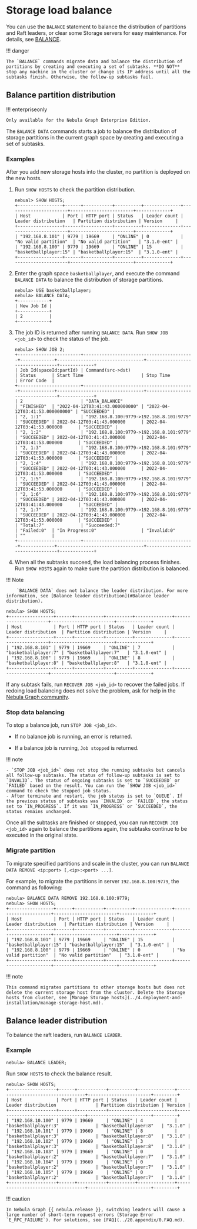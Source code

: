 # Storage load balance

You can use the `BALANCE` statement to balance the distribution of partitions and Raft leaders, or clear some Storage servers for easy maintenance. For details, see [BALANCE](../synchronization-and-migration/2.balance-syntax.md).

!!! danger

    The `BALANCE` commands migrate data and balance the distribution of partitions by creating and executing a set of subtasks. **DO NOT** stop any machine in the cluster or change its IP address until all the subtasks finish. Otherwise, the follow-up subtasks fail.

## Balance partition distribution

!!! enterpriseonly

    Only available for the Nebula Graph Enterprise Edition.

The `BALANCE DATA` commands starts a job to balance the distribution of storage partitions in the current graph space by creating and executing a set of subtasks.

### Examples

After you add new storage hosts into the cluster, no partition is deployed on the new hosts.

1. Run `SHOW HOSTS` to check the partition distribution.

    ```ngql
    nebual> SHOW HOSTS;
    +-----------------+------+-----------+----------+--------------+-----------------------+------------------------+-------------+
    | Host            | Port | HTTP port | Status   | Leader count | Leader distribution   | Partition distribution | Version     |
    +-----------------+------+-----------+----------+--------------+-----------------------+------------------------+-------------+
    | "192.168.8.101" | 9779 | 19669     | "ONLINE" | 0            | "No valid partition"  | "No valid partition"   | "3.1.0-ent" |
    | "192.168.8.100" | 9779 | 19669     | "ONLINE" | 15           | "basketballplayer:15" | "basketballplayer:15"  | "3.1.0-ent" |
    +-----------------+------+-----------+----------+--------------+-----------------------+------------------------+-------------+
    ```

2. Enter the graph space `basketballplayer`, and execute the command `BALANCE DATA` to balance the distribution of storage partitions.

    ```ngql
    nebula> USE basketballplayer;
    nebula> BALANCE DATA;
    +------------+
    | New Job Id |
    +------------+
    | 2          |
    +------------+
    ```

3. The job ID is returned after running `BALANCE DATA`. Run `SHOW JOB <job_id>` to check the status of the job.

    ```ngql
    nebula> SHOW JOB 2;
    +------------------------+------------------------------------------+-------------+---------------------------------+---------------------------------+-------------+
    | Job Id(spaceId:partId) | Command(src->dst)                        | Status      | Start Time                      | Stop Time                       | Error Code  |
    +------------------------+------------------------------------------+-------------+---------------------------------+---------------------------------+-------------+
    | 2                      | "DATA_BALANCE"                           | "FINISHED"  | "2022-04-12T03:41:43.000000000" | "2022-04-12T03:41:53.000000000" | "SUCCEEDED" |
    | "2, 1:1"               | "192.168.8.100:9779->192.168.8.101:9779" | "SUCCEEDED" | 2022-04-12T03:41:43.000000      | 2022-04-12T03:41:53.000000      | "SUCCEEDED" |
    | "2, 1:2"               | "192.168.8.100:9779->192.168.8.101:9779" | "SUCCEEDED" | 2022-04-12T03:41:43.000000      | 2022-04-12T03:41:53.000000      | "SUCCEEDED" |
    | "2, 1:3"               | "192.168.8.100:9779->192.168.8.101:9779" | "SUCCEEDED" | 2022-04-12T03:41:43.000000      | 2022-04-12T03:41:53.000000      | "SUCCEEDED" |
    | "2, 1:4"               | "192.168.8.100:9779->192.168.8.101:9779" | "SUCCEEDED" | 2022-04-12T03:41:43.000000      | 2022-04-12T03:41:53.000000      | "SUCCEEDED" |
    | "2, 1:5"               | "192.168.8.100:9779->192.168.8.101:9779" | "SUCCEEDED" | 2022-04-12T03:41:43.000000      | 2022-04-12T03:41:53.000000      | "SUCCEEDED" |
    | "2, 1:6"               | "192.168.8.100:9779->192.168.8.101:9779" | "SUCCEEDED" | 2022-04-12T03:41:43.000000      | 2022-04-12T03:41:43.000000      | "SUCCEEDED" |
    | "2, 1:7"               | "192.168.8.100:9779->192.168.8.101:9779" | "SUCCEEDED" | 2022-04-12T03:41:43.000000      | 2022-04-12T03:41:53.000000      | "SUCCEEDED" |
    | "Total:7"              | "Succeeded:7"                            | "Failed:0"  | "In Progress:0"                 | "Invalid:0"                     | ""          |
    +------------------------+------------------------------------------+-------------+---------------------------------+---------------------------------+-------------+
    ```

4. When all the subtasks succeed, the load balancing process finishes. Run `SHOW HOSTS` again to make sure the partition distribution is balanced.

  !!! Note

        `BALANCE DATA` does not balance the leader distribution. For more information, see [Balance leader distribution](#Balance leader distribution).

  ```ngql
  nebula> SHOW HOSTS;
  +-----------------+------+-----------+----------+--------------+----------------------+------------------------+-------------+
  | Host            | Port | HTTP port | Status   | Leader count | Leader distribution  | Partition distribution | Version     |
  +-----------------+------+-----------+----------+--------------+----------------------+------------------------+-------------+
  | "192.168.8.101" | 9779 | 19669     | "ONLINE" | 7            | "basketballplayer:7" | "basketballplayer:7"   | "3.1.0-ent" |
  | "192.168.8.100" | 9779 | 19669     | "ONLINE" | 8            | "basketballplayer:8" | "basketballplayer:8"   | "3.1.0-ent" |
  +-----------------+------+-----------+----------+--------------+----------------------+------------------------+-------------+
  ```

If any subtask fails, run `RECOVER JOB <job_id>` to recover the failed jobs. If redoing load balancing does not solve the problem, ask for help in the [Nebula Graph community](https://discuss.nebula-graph.io/).

### Stop data balancing

To stop a balance job, run `STOP JOB <job_id>`.

* If no balance job is running, an error is returned.

* If a balance job is running, `Job stopped` is returned.

!!! note

    - `STOP JOB <job_id>` does not stop the running subtasks but cancels all follow-up subtasks. The status of follow-up subtasks is set to `INVALID`. The status of ongoing subtasks is set to `SUCCEEDED` or `FAILED` based on the result. You can run the `SHOW JOB <job_id>` command to check the stopped job status.
    - After terminate and restart, the job status is set to `QUEUE`. If the previous status of subtasks was `INVALID` or `FAILED`, the status set to `IN_PROGRESS`. If it was `IN_PROGRESS` or `SUCCEEDED`, the status remains unchanged.

Once all the subtasks are finished or stopped, you can run `RECOVER JOB <job_id>` again to balance the partitions again, the subtasks continue to be executed in the original state.

### Migrate partition

To migrate specified partitions and scale in the cluster, you can run `BALANCE DATA REMOVE <ip:port> [,<ip>:<port> ...]`.

For example, to migrate the partitions in server `192.168.8.100:9779`, the command as following:

```ngql
nebula> BALANCE DATA REMOVE 192.168.8.100:9779;
nebula> SHOW HOSTS;
+-----------------+------+-----------+----------+--------------+-----------------------+------------------------+-------------+
| Host            | Port | HTTP port | Status   | Leader count | Leader distribution   | Partition distribution | Version     |
+-----------------+------+-----------+----------+--------------+-----------------------+------------------------+-------------+
| "192.168.8.101" | 9779 | 19669     | "ONLINE" | 15           | "basketballplayer:15" | "basketballplayer:15"  | "3.1.0-ent" |
| "192.168.8.100" | 9779 | 19669     | "ONLINE" | 0            | "No valid partition"  | "No valid partition"   | "3.1.0-ent" |
+-----------------+------+-----------+----------+--------------+-----------------------+------------------------+-------------+
```

!!! note

    This command migrates partitions to other storage hosts but does not delete the current storage host from the cluster. Delete the Storage hosts from cluster, see [Manage Storage hosts](../4.deployment-and-installation/manage-storage-host.md).

<!-- balance-3.1
!!! danger

    The `BALANCE` commands migrates data and balances the distribution of partitions by creating and executing a set of subtasks. **DO NOT** stop any machine in the cluster or change its IP address until all the subtasks finish. Otherwise, the follow-up subtasks fail.

## Balance partition distribution

### Examples

After you add new storage hosts into the zone, no partition is deployed on the new hosts.

1. Add the three new storage hosts into a cluster, and add them respectively to the zone which the graph space `basketballplayer` belongs. For details about the Zone, see [Manage zone](../4.deployment-and-installation/5.zone.md).

  ```ngql
  nebual> ADD HOSTS 192.168.10.103:9779 INTO ZONE "zone1";
  nebual> ADD HOSTS 192.168.10.104:9779 INTO ZONE "zone2";
  nebual> ADD HOSTS 192.168.10.105:9779 INTO ZONE "zone3";
  ```

2. Run [`SHOW HOSTS`](../3.ngql-guide/7.general-query-statements/6.show/6.show-hosts.md) to check the partition distribution.

  ```ngql
  nebual> SHOW HOSTS;
  +------------------+------+-----------+----------+--------------+-----------------------------------+------------------------+---------+
  | Host             | Port | HTTP port | Status   | Leader count | Leader distribution               | Partition distribution | Version |
  +------------------+------+-----------+----------+--------------+-----------------------------------+------------------------+---------+
  | "192.168.10.100" | 9779 | 19669     | "ONLINE" | 4            | "basketballplayer:4"              | "basketballplayer:15"  | "3.1.0" |
  | "192.168.10.101" | 9779 | 19669     | "ONLINE" | 8            | "basketballplayer:8"              | "basketballplayer:15"  | "3.1.0" |
  | "192.168.10.102" | 9779 | 19669     | "ONLINE" | 3            | "basketballplayer:3"              | "basketballplayer:15"  | "3.1.0" |
  | "192.168.10.103" | 9779 | 19669     | "ONLINE" | 0            | "No valid partition"              | "No valid partition"   | "3.1.0" |
  | "192.168.10.104" | 9779 | 19669     | "ONLINE" | 0            | "No valid partition"              | "No valid partition"   | "3.1.0" |
  | "192.168.10.105" | 9779 | 19669     | "ONLINE" | 0            | "No valid partition"              | "No valid partition"   | "3.1.0" |
  +------------------+------+-----------+----------+--------------+-----------------------------------+------------------------+---------+
  ```

3. Run `BALANCE IN ZONE` to start a job to balance the distribution of storage partitions in each zone in the current graph space. 

  ```ngql
  nebula> USE basketballplayer;
  nebula> BALANCE IN ZONE;
  +------------+
  | New Job Id |
  +------------+
  | 30         |
  +------------+
  ```

4. A BALANCE job ID is returned after running `BALANCE IN ZONE`. Run `SHOW JOB <job_id>` to check the status of the `BALANCE` job.

  ```ngql
  nebula> SHOW JOB 30;
  +-------------------------+--------------------------------------------+-------------+---------------------------------+---------------------------------+
  | Job Id(spaceId:partId)  | Command(src->dst)                          | Status      | Start Time                      | Stop Time                       |
  +-------------------------+--------------------------------------------+-------------+---------------------------------+---------------------------------+
  | 30                      | "DATA_BALANCE"                             | "FINISHED"  | "2022-01-12T02:27:00.000000000" | "2022-01-12T02:30:31.000000000" |
  | "30, 23:1"              | "192.168.10.100:9779->192.168.10.103:9779" | "SUCCEEDED" | 2022-01-12T02:27:00.000000      | 2022-01-12T02:27:30.000000      |
  | "30, 23:2"              | "192.168.10.100:9779->192.168.10.103:9779" | "SUCCEEDED" | 2022-01-12T02:27:00.000000      | 2022-01-12T02:27:01.000000      |
  ......
  | "Total:21"              | "Succeeded:21"                             | "Failed:0"  | "In Progress:0"                 | "Invalid:0"                     |
  +-------------------------+--------------------------------------------+-------------+---------------------------------+---------------------------------+
  ```

5. When all the subtasks succeed, the load balancing process finishes. Run `SHOW HOSTS` again to make sure the partition distribution is balanced.

  !!! Note

        `BALANCE IN ZONE` does not balance the leader distribution. For more information, see [Balance leader distribution](#balance_leader_distribution).

  ```ngql
  nebula> SHOW HOSTS;
  +------------------+------+-----------+----------+--------------+-----------------------------------+------------------------+---------+
  | Host             | Port | HTTP port | Status   | Leader count | Leader distribution               | Partition distribution | Version |
  +------------------+------+-----------+----------+--------------+-----------------------------------+------------------------+---------+
  | "192.168.10.100" | 9779 | 19669     | "ONLINE" | 4            | "basketballplayer:4"              | "basketballplayer:8"   | "3.1.0" |
  | "192.168.10.101" | 9779 | 19669     | "ONLINE" | 8            | "basketballplayer:8"              | "basketballplayer:8"   | "3.1.0" |
  | "192.168.10.102" | 9779 | 19669     | "ONLINE" | 3            | "basketballplayer:3"              | "basketballplayer:8"   | "3.1.0" |
  | "192.168.10.103" | 9779 | 19669     | "ONLINE" | 0            | "No valid partition"              | "basketballplayer:7"   | "3.1.0" |
  | "192.168.10.104" | 9779 | 19669     | "ONLINE" | 0            | "No valid partition"              | "basketballplayer:7"   | "3.1.0" |
  | "192.168.10.105" | 9779 | 19669     | "ONLINE" | 0            | "No valid partition"              | "basketballplayer:7"   | "3.1.0" |
  +------------------+------+-----------+----------+--------------+-----------------------------------+------------------------+---------+
  ```

If any subtask fails, run [`RECOVER JOB <job_id>`](../synchronization-and-migration/2.balance-syntax.md) to restart the balancing. If redoing load balancing does not solve the problem, ask for help in the [Nebula Graph community](https://discuss.nebula-graph.io/).

## Stop data balancing

To stop a balance task, run `STOP JOB <job_id>`.

* If no balance task is running, an error is returned.

* If a balance task is running, `Job stopped` is returned.

!!! note

    - `STOP JOB <job_id>` does not stop the running subtasks but cancels all follow-up subtasks. The status of follow-up subtasks is set to `INVALID`. The status of ongoing subtasks is set to `SUCCEEDED` or `FAILED` based on the result. You can run the `SHOW JOB <job_id>` command to check the stopped job status.
    - After terminate and restart, the job status is set to `QUEUE`. If the previous status of subtasks was `INVALID` or `FAILED`, the status set to `IN_PROGRESS`. If it was `IN_PROGRESS` or `SUCCEEDED`, the status remains unchanged.

Once all the subtasks are finished or stopped, you can run `RECOVER JOB <job_id>` again to balance the partitions again, the subtasks continue to be executed in the original state.

## Remove storage servers

To remove specified storage servers and scale in the Storage Service, you can run `BALANCE IN ZONE REMOVE <ip>:<port> [,<ip>:<port> ...]` command to clear specified storage servers, then run `DROP HOSTS <ip>:<port> [,<ip>:<port> ...]` command to remove specified storage servers.

### Example

To remove the following storage servers.

|IP address|Port|
|:---|:---|
|192.168.10.104|9779|
|192.168.10.105|9779|

1. Clear specified storage servers. The command as following:

  ```ngql
  nebula> BALANCE IN ZONE REMOVE 192.168.10.104:9779,192.168.10.105:9779;
  ```

2. After the job is complete, remove the specified Storage servers. The command as following:

  ```ngql
  nebula> DROP HOSTS 192.168.10.104:9779,192.168.10.105:9779;
  ```
-->

## Balance leader distribution

To balance the raft leaders, run `BALANCE LEADER`.

### Example

```ngql
nebula> BALANCE LEADER;
```

Run `SHOW HOSTS` to check the balance result.

```ngql
nebula> SHOW HOSTS;
+------------------+------+-----------+----------+--------------+-----------------------------------+------------------------+---------+
| Host             | Port | HTTP port | Status   | Leader count | Leader distribution               | Partition distribution | Version |
+------------------+------+-----------+----------+--------------+-----------------------------------+------------------------+---------+
| "192.168.10.100" | 9779 | 19669     | "ONLINE" | 4            | "basketballplayer:3"              | "basketballplayer:8"   | "3.1.0" |
| "192.168.10.101" | 9779 | 19669     | "ONLINE" | 8            | "basketballplayer:3"              | "basketballplayer:8"   | "3.1.0" |
| "192.168.10.102" | 9779 | 19669     | "ONLINE" | 3            | "basketballplayer:3"              | "basketballplayer:8"   | "3.1.0" |
| "192.168.10.103" | 9779 | 19669     | "ONLINE" | 0            | "basketballplayer:2"              | "basketballplayer:7"   | "3.1.0" |
| "192.168.10.104" | 9779 | 19669     | "ONLINE" | 0            | "basketballplayer:2"              | "basketballplayer:7"   | "3.1.0" |
| "192.168.10.105" | 9779 | 19669     | "ONLINE" | 0            | "basketballplayer:2"              | "basketballplayer:7"   | "3.1.0" |
+------------------+------+-----------+----------+--------------+-----------------------------------+------------------------+---------+
```

!!! caution

    In Nebula Graph {{ nebula.release }}, switching leaders will cause a large number of short-term request errors (Storage Error `E_RPC_FAILURE`). For solutions, see [FAQ](../20.appendix/0.FAQ.md).
